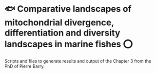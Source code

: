 # :fish: Comparative landscapes of mitochondrial divergence, differentiation and diversity landscapes in marine fishes :o:

Scripts and files to generate results and output of the Chapter 3 from the PhD of Pierre Barry.
